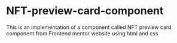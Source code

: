 # NFT-preview-card-component
This is an implementation of a component called NFT preview card component from Frontend mentor website using html and css
